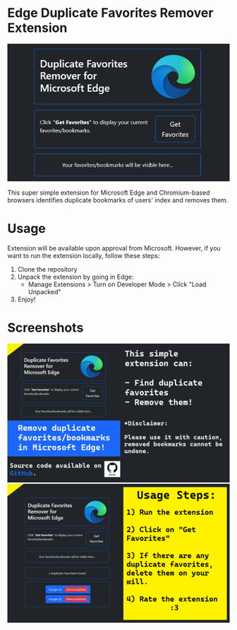 # Edge Duplicate Favorites Remover Extension
![Screenshot 1](https://github.com/gokacinlar/Edge-Duplicate-Favorites-Remover-Extension/blob/main/screenshots/main.png)

This super simple extension for Microsoft Edge and Chromium-based browsers identifies duplicate bookmarks of users' index and removes them.

# Usage
Extension will be available upon approval from Microsoft. However, if you want to run the extension locally, follow these steps:

1. Clone the repository
2. Unpack the extension by going in Edge:
   - Manage Extensions > Turn on Developer Mode > Click "Load Unpacked"
3. Enjoy!

# Screenshots
![Screenshot 2](https://github.com/gokacinlar/Edge-Duplicate-Favorites-Remover-Extension/blob/main/screenshots/first.png)
![Screenshot 3](https://github.com/gokacinlar/Edge-Duplicate-Favorites-Remover-Extension/blob/main/screenshots/second.png)
